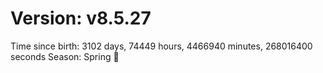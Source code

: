 # Version: v8.5.27
Time since birth: 3102 days, 74449 hours, 4466940 minutes, 268016400 seconds
Season: Spring 🌸

